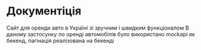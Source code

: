 # Документіція

Сайт для оренди авто в Україні зі зручним і швидким функціоналом
В даному застосунку по оренді автомобілів було використано mockapi як бекенд, пагінація реалізована на бекенді 
